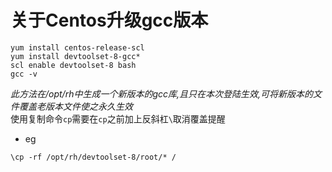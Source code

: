 # 关于Centos升级gcc版本

```shell
yum install centos-release-scl
yum install devtoolset-8-gcc*
scl enable devtoolset-8 bash
gcc -v
```
*此方法在/opt/rh中生成一个新版本的gcc库,且只在本次登陆生效,可将新版本的文件覆盖老版本文件使之永久生效*  
使用复制命令```cp```需要在```cp```之前加上反斜杠```\```取消覆盖提醒 
 - eg  
  ```shell
  \cp -rf /opt/rh/devtoolset-8/root/* /
  ```